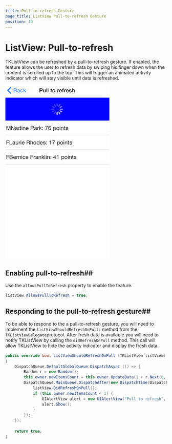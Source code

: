 ```yaml
---
title: Pull-to-refresh Gesture
page_title: ListView Pull-to-refresh Gesture
position: 10
---
```


# ListView: Pull-to-refresh

TKListView can be refreshed by a pull-to-refresh gesture. If enabled, the feature allows the user to refresh data by swiping his finger down when the content is scrolled up to the top. This will trigger an animated activity indicator which will stay visible until data is refreshed.

<img src="../images/listview-pull-to-refresh001.png" />


## Enabling pull-to-refresh##
Use the <code>allowsPullToRefresh</code> property to enable the feature.

<snippet id='listview-pull-to-refresh'/>

<snippet id='listview-pull-to-refresh-swift'/>

```C#
listView.AllowsPullToRefresh = true;
```

## Responding to the pull-to-refresh gesture##
To be able to respond to the a pull-to-refresh gesture, you will need to implement the <code>listViewShouldRefreshOnPull:</code> method from the <code>TKListViewDelegate</code>protocol. After fresh data is available you will need to notify TKListView by calling the <code>didRefreshOnPull</code> method. This call will allow TKListView to hide the activity indicator and display the fresh data. 

<snippet id='listview-should-refresh'/>

<snippet id='listview-should-refresh-swift'/>

```C#
public override bool ListViewShouldRefreshOnPull (TKListView listView)
{
    DispatchQueue.DefaultGlobalQueue.DispatchAsync (() => {
        Random r = new Random();
        this.owner.newItemsCount = this.owner.UpdateData(1 + r.Next(0, 4));
        DispatchQueue.MainQueue.DispatchAfter(new DispatchTime(DispatchTime.Now, 2 * 500000000), () => {
            listView.DidRefreshOnPull();
            if (this.owner.newItemsCount < 1) {
                UIAlertView alert = new UIAlertView("Pull to refresh", "No more data available!",null,"Close",null);
                alert.Show();
            }
        });
    });

    return true;
}
```